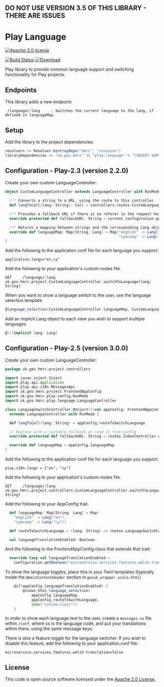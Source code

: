 ## DO NOT USE VERSION 3.5 OF THIS LIBRARY - THERE ARE ISSUES


# Play Language

[![Apache-2.0 license](http://img.shields.io/badge/license-Apache-brightgreen.svg)](http://www.apache.org/licenses/LICENSE-2.0.html)

[![Build Status](https://travis-ci.org/hmrc/play-language.svg)](https://travis-ci.org/hmrc/play-language) [![Download](https://api.bintray.com/packages/hmrc/releases/play-language/images/download.svg)](https://bintray.com/hmrc/releases/play-language/_latestVersion)

Play library to provide common language support and switching functionality for Play projects.

## Endpoints

This library adds a new endpoint:

```
 /language/:lang     - Switches the current language to the lang, if defined in languageMap.
```

## Setup

Add the library to the project dependencies:

``` scala
resolvers += Resolver.bintrayRepo("hmrc", "releases")
libraryDependencies += "uk.gov.hmrc" %% "play-language" % "[INSERT VERSION]"
```

## Configuration - Play-2.3 (version 2.2.0)

Create your own custom LanguageController:

``` scala
object CustomLanguageController extends LanguageController with RunMode {
  
  /** Converts a string to a URL, using the route to this controller. **/
  def langToCall(lang: String): Call = controllers.routes.CustomLanguageController.switchToLanguage(lang)

  /** Provides a fallback URL if there is no referer in the request header. **/
  override protected def fallbackURL: String = current.configuration.getString(s"$env.language.fallbackUrl").getOrElse("/")

  /** Returns a mapping between strings and the corresponding Lang object. **/
  override def languageMap: Map[String, Lang] = Map("english" -> Lang("en"),
                                                    "cymraeg" -> Lang("cy-GB"))
}
```

Add the following to the application conf file for each language you support:

```
application.langs="en,cy"
```

Add the following to your application's custom routes file. 

```
GET     /language/:lang       uk.gov.hmrc.project.CustomLanguageController.switchToLanguage(lang: String)
```

When you want to show a language switch to the user, use the language selection template.

``` scala
@language_selection(CustomLanguageController.languageMap, CustomLanguageController.langToCall, Some("custom-class"))
```

Add an implicit Lang object to each view you wish to support multiple languages.

``` scala
@()(implicit lang: Lang)
```

## Configuration - Play-2.5 (version 3.0.0)

Create your own custom LanguageController:

``` scala
package uk.gov.hmrc.project.controllers

import javax.inject.Inject
import play.api.Application
import play.api.i18n.MessagesApi
import uk.gov.hmrc.project.FrontendAppConfig
import uk.gov.hmrc.play.config.RunMode
import uk.gov.hmrc.play.language.LanguageController

class LanguageSwitchController @Inject()(val appConfig: FrontendAppConfig, override implicit val messagesApi: MessagesApi, implicit val app: Application)
  extends LanguageController with RunMode {

  def langToCall(lang: String) = appConfig.routeToSwitchLanguage

  // Replace with a suitable fallback or read it from config
  override protected def fallbackURL: String = routes.IndexController.onPageLoad().url

  override def languageMap = appConfig.languageMap
}
```

Add the following to the application conf file for each language you support:

```
play.i18n.langs = ["en", "cy"]
```

Add the following to your application's custom routes file.

```
GET     /language/:lang       uk.gov.hmrc.project.controllers.CustomLanguageController.switchToLanguage(lang: String)
```

Add the following to your AppConfig trait.

``` scala
  def languageMap: Map[String, Lang] = Map(
    "english" -> Lang("en"),
    "cymraeg" -> Lang("cy"))

  def routeToSwitchLanguage = (lang: String) => routes.LanguageSwitchController.switchToLanguage(lang)

  val languageTranslationEnabled: Boolean
```

And the following to the FrontendAppConfig class that extends that trait:

``` scala
  override lazy val languageTranslationEnabled =
    configuration.getBoolean("microservice.services.features.welsh-translation").getOrElse(true)
```

To show the language toggles, place this in your Twirl templates (typically inside the `@mainContentHeader` section in `govuk_wrapper.scala.html`)

``` scala
    @if(appConfig.languageTranslationEnabled) {
        @views.html.language_selection(
            appConfig.languageMap,
            appConfig.routeToSwithLanguage,
            Some("custom-class"))
    }
```

In order to show each language text to the user, create a `messages.xx` file within `/conf`, where xx is the language code, and put your translations within there, using the same message keys.

There is also a feature toggle for the language switcher. If you wish to disable this feature, add the following to your application.conf file:

```
microservice.services.features.welsh-translation=false
```

## License ##
 
This code is open source software licensed under the [Apache 2.0 License]("http://www.apache.org/licenses/LICENSE-2.0.html").
